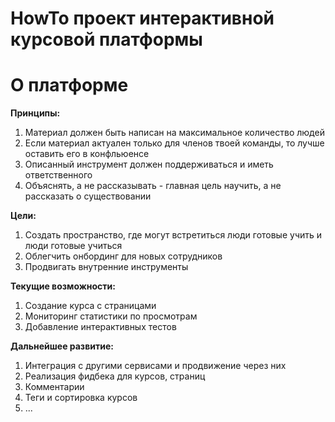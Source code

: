 # HowTo проект интерактивной курсовой платформы

# О платформе

**Принципы:**
1. Материал должен быть написан на максимальное количество людей
2. Если материал актуален только для членов твоей команды, то лучше оставить его в конфльюенсе
3. Описанный инструмент должен поддерживаться и иметь ответственного 
4. Объяснять, а не рассказывать - главная цель научить, а не рассказать о существовании

**Цели:**
1. Создать пространство, где могут встретиться люди готовые учить и люди готовые учиться
2. Облегчить онбординг для новых сотрудников
3. Продвигать внутренние инструменты

**Текущие возможности:**
1. Создание курса с страницами
2. Мониторинг статистики по просмотрам
3. Добавление интерактивных тестов
   
**Дальнейшее развитие:**
1. Интеграция с другими сервисами и продвижение через них
2. Реализация фидбека для курсов, страниц
3. Комментарии
4. Теги и сортировка курсов
6. ...
